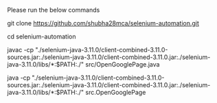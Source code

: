 Please run the below commands



git clone https://github.com/shubha28mca/selenium-automation.git

cd selenium-automation

javac -cp "./selenium-java-3.11.0/client-combined-3.11.0-sources.jar:./selenium-java-3.11.0/client-combined-3.11.0.jar:./selenium-java-3.11.0/libs/*:$PATH:./" src/OpenGooglePage.java

java -cp "./selenium-java-3.11.0/client-combined-3.11.0-sources.jar:./selenium-java-3.11.0/client-combined-3.11.0.jar:./selenium-java-3.11.0/libs/*:$PATH:./" src.OpenGooglePage

